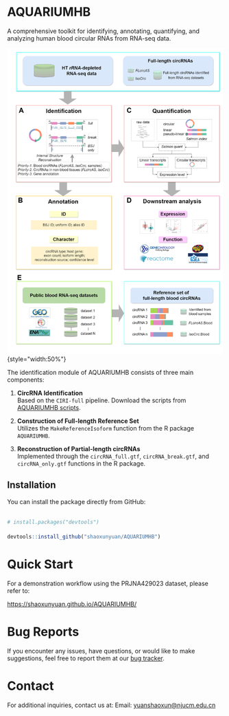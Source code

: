 # AQUARIUMHB

A comprehensive toolkit for identifying, annotating, quantifying, and analyzing human blood circular RNAs from RNA-seq data.

![AQUARIUMHB Workflow](docs/AQUARIUM-HB.png){style="width:50%"}

The identification module of AQUARIUMHB consists of three main components:

1. **CircRNA Identification**  
   Based on the `CIRI-full` pipeline. Download the scripts from [AQUARIUMHB scripts](https://github.com/shaoxunyuan/AQUARIUMHB/tree/main/inst/scripts).

2. **Construction of Full-length Reference Set**  
   Utilizes the `MakeReferenceIsoform` function from the R package `AQUARIUMHB`.

3. **Reconstruction of Partial-length circRNAs**  
   Implemented through the `circRNA_full.gtf`, `circRNA_break.gtf`, and `circRNA_only.gtf` functions in the R package.

## Installation

You can install the package directly from GitHub:

```r

# install.packages("devtools")

devtools::install_github("shaoxunyuan/AQUARIUMHB")

```

# Quick Start

For a demonstration workflow using the PRJNA429023 dataset, please refer to:

https://shaoxunyuan.github.io/AQUARIUMHB/

# Bug Reports

If you encounter any issues, have questions, or would like to make suggestions, 
feel free to report them at our [bug tracker](
https://github.com/shaoxunyuan/AQUARIUMHB/issues).

# Contact

For additional inquiries, contact us at: 
Email: yuanshaoxun@njucm.edu.cn


